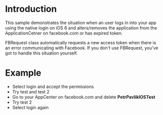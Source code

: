 # Introduction
This sample demonstrates the situation when an user logs in into your app using the native login on iOS 6 and alters/removes the application from the ApplicationCetner on facebook.com or has expired token. 

FBRequest class automatically requests a new access token when there is an error communicating with Facebook. If you don't use FBRequest, you've got to handle this situation yourself.
# Example
- Select login and accept the permissions
- Try test and test 2
- Go to your AppCenter on facebook.com and delete **PetrPavlikIOSTest**
- Try test 2
- Select login again